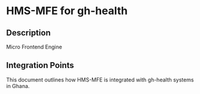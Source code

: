 # HMS-MFE for gh-health

## Description

Micro Frontend Engine

## Integration Points

This document outlines how HMS-MFE is integrated with gh-health systems in Ghana.
